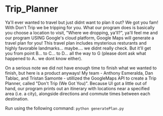# Trip_Planner

Ya'll ever wanted to travel but just didnt want to plan it out? We got you fam! With Don't Trip we be tripping for you. What our program does is basically you choose a location to visit, "Where we dropping, ya'll?", ya'll feel me and our program USING Google's cloud platform, Google Maps will generate a travel plan for you! This travel plan includes mysterious resturants and highly favorable landmarks... maybe.... we didnt really check. But it'll get you from point B... to C... to D... all the way to G (please dont ask what happened to A.. we dont know either).

On a serious note we did not have enough time to finish what we wanted to finish, but here is a product anyways!
My team - Anthony Esmeralda, Dan Tablac, and Tristan Samonte - utillized the GoogleMaps API
to create a Trip Planner, called "Don't Trip (We Got You)". Because UI got a little out of hand,
our program prints out an itinerary with locations near a specified area (i.e. a city), alongside
directions and commute times between each destination.

Run using the following command:
`python generatePlan.py`
